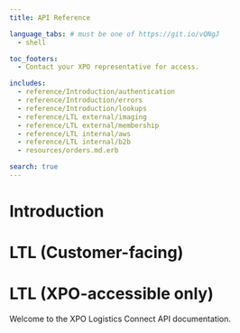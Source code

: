 ```yaml
---
title: API Reference

language_tabs: # must be one of https://git.io/vQNgJ
  - shell

toc_footers:
  - Contact your XPO representative for access.

includes:
  - reference/Introduction/authentication
  - reference/Introduction/errors
  - reference/Introduction/lookups
  - reference/LTL external/imaging
  - reference/LTL external/membership
  - reference/LTL internal/aws
  - reference/LTL internal/b2b
  - resources/orders.md.erb

search: true
---
```


# Introduction
# LTL (Customer-facing)
# LTL (XPO-accessible only)

Welcome to the XPO Logistics Connect API documentation.
